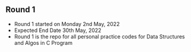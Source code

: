 ## Round 1
* Round 1 started on Monday 2nd May, 2022
* Expected End Date 30th May, 2022
* Round 1 is the repo for all personal practice codes for Data Structures and Algos in C Program